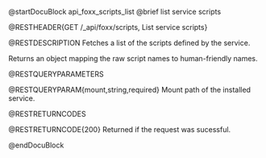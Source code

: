 @startDocuBlock api_foxx_scripts_list
@brief list service scripts

@RESTHEADER{GET /_api/foxx/scripts, List service scripts}

@RESTDESCRIPTION
Fetches a list of the scripts defined by the service.

Returns an object mapping the raw script names to human-friendly names.

@RESTQUERYPARAMETERS

@RESTQUERYPARAM{mount,string,required}
Mount path of the installed service.

@RESTRETURNCODES

@RESTRETURNCODE{200}
Returned if the request was sucessful.

@endDocuBlock
